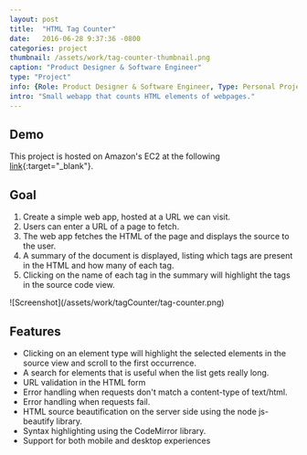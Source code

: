 ```yaml
---
layout: post
title:  "HTML Tag Counter"
date:   2016-06-28 9:37:36 -0800
categories: project
thumbnail: /assets/work/tag-counter-thumbnail.png
caption: "Product Designer & Software Engineer"
type: "Project"
info: {Role: Product Designer & Software Engineer, Type: Personal Project, Date: 2016, Technologies: 'Angular.js, Node.js, LESS, grunt, bower, CodeMirror, js-beautify'}
intro: "Small webapp that counts HTML elements of webpages."
---
```



<div class="full-bleed-white" markdown="1">
<div class="wrapper" markdown="1">

## Demo

This project is hosted on Amazon's EC2 at the following [link](http://ec2-54-186-30-18.us-west-2.compute.amazonaws.com/){:target="_blank"}.

## Goal

1. Create a simple web app, hosted at a URL we can visit.
1. Users can enter a URL of a page to fetch.
1. The web app fetches the HTML of the page and displays the source to the user.
1. A summary of the document is displayed, listing which tags are present in the HTML and how many of each tag.
1. Clicking on the name of each tag in the summary will highlight the tags in the source code view.

</div>
</div>



<div class="full-bleed orange">
<div class="wrapper" markdown="1">
  ![Screenshot](/assets/work/tagCounter/tag-counter.png)
</div>
</div>



<div class="full-bleed-white" markdown="1">
<div class="wrapper" markdown="1">

## Features
* Clicking on an element type will highlight the selected elements in the source view and scroll to the first occurrence.
* A search for elements that is useful when the list gets really long.
* URL validation in the HTML form
* Error handling when requests don't match a content-type of text/html.
* Error handling when requests fail.
* HTML source beautification on the server side using the node js-beautify library.
* Syntax highlighting using the CodeMirror library.
* Support for both mobile and desktop experiences

</div>
</div>

